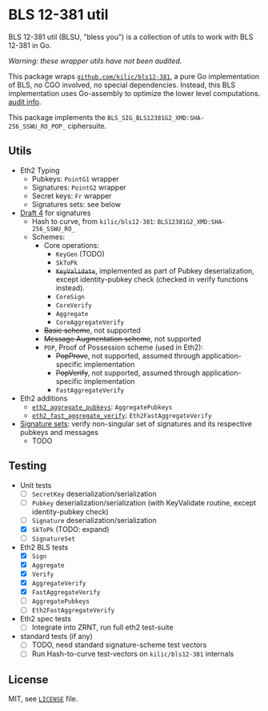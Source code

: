 # BLS 12-381 util

BLS 12-381 util (BLSU, "bless you") is a collection of utils to work with BLS 12-381 in Go.

*Warning: these wrapper utils have not been audited.*

This package wraps [`github.com/kilic/bls12-381`](https://github.com/kilic/bls12-381), 
a pure Go implementation of BLS, no CGO involved, no special dependencies.
Instead, this BLS implementation uses Go-assembly to optimize the lower level computations.
[audit info](https://github.com/kilic/bls12-381/issues/19).

This package implements the `BLS_SIG_BLS12381G2_XMD:SHA-256_SSWU_RO_POP_` ciphersuite.

## Utils

- Eth2 Typing
  - Pubkeys: `PointG1` wrapper
  - Signatures: `PointG2` wrapper
  - Secret keys: `Fr` wrapper
  - Signatures sets: see below
- [Draft 4](https://datatracker.ietf.org/doc/html/draft-irtf-cfrg-bls-signature-04) for signatures
  - Hash to curve, from `kilic/bls12-381`: `BLS12381G2_XMD:SHA-256_SSWU_RO_`
  - Schemes:
    - Core operations:
      - `KeyGen` (TODO)
      - `SkToPk`
      - ~~`KeyValidate`~~, implemented as part of Pubkey deserialization,
        except identity-pubkey check (checked in verify functions instead).
      - `CoreSign`
      - `CoreVerify`
      - `Aggregate`
      - `CoreAggregateVerify`
    - ~~Basic scheme~~, not supported
    - ~~Message Augmentation scheme~~, not supported
    - `POP`, Proof of Possession scheme (used in Eth2):
      - ~~PopProve~~, not supported, assumed through application-specific implementation
      - ~~PopVerify~~, not supported, assumed through application-specific implementation
      - `FastAggregateVerify`
- Eth2 additions
  - [`eth2_aggregate_pubkeys`](https://github.com/ethereum/eth2.0-specs/blob/dev/specs/altair/bls.md#eth2_aggregate_pubkeys): `AggregatePubkeys`
  - [`eth2_fast_aggregate_verify`](https://github.com/ethereum/eth2.0-specs/blob/dev/specs/altair/bls.md#eth2_fast_aggregate_verify): `Eth2FastAggregateVerify`
- [Signature sets](https://ethresear.ch/t/fast-verification-of-multiple-bls-signatures/5407): verify non-singular set of signatures and its respective pubkeys and messages
  - TODO

## Testing

- Unit tests
  - [ ] `SecretKey` deserialization/serialization
  - [ ] `Pubkey` deserialization/serialization (with KeyValidate routine, except identity-pubkey check)
  - [ ] `Signature` deserialization/serialization
  - [x] `SkToPk` (TODO: expand)
  - [ ] `SignatureSet`
- Eth2 BLS tests
  - [x] `Sign`
  - [x] `Aggregate`
  - [x] `Verify`
  - [x] `AggregateVerify`
  - [x] `FastAggregateVerify`
  - [ ] `AggregatePubkeys`
  - [ ] `Eth2FastAggregateVerify`
- Eth2 spec tests
  - [ ] Integrate into ZRNT, run full eth2 test-suite
- standard tests (if any)
  - [ ] TODO, need standard signature-scheme test vectors
  - [ ] Run Hash-to-curve test-vectors on `kilic/bls12-381` internals

## License

MIT, see [`LICENSE`](./LICENSE) file.
